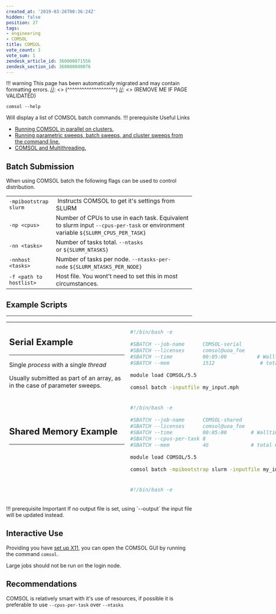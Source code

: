 ```yaml
---
created_at: '2019-03-26T00:36:24Z'
hidden: false
position: 27
tags:
- engineering
- COMSOL
title: COMSOL
vote_count: 1
vote_sum: 1
zendesk_article_id: 360000871556
zendesk_section_id: 360000040076
---
```




[//]: <> (REMOVE ME IF PAGE VALIDATED)
[//]: <> (vvvvvvvvvvvvvvvvvvvv)
!!! warning
    This page has been automatically migrated and may contain formatting errors.
[//]: <> (^^^^^^^^^^^^^^^^^^^^)
[//]: <> (REMOVE ME IF PAGE VALIDATED)

``` sl
comsol --help
```

Will display a list of COMSOL batch commands.
!!! prerequisite Useful Links
-   [Running COMSOL in parallel on
clusters.](https://www.comsol.com/support/knowledgebase/1001/)
-   [Running parametric sweeps, batch sweeps, and cluster sweeps from
the command
line.](https://www.comsol.com/support/knowledgebase/1250/)
-   [COMSOL and
Multithreading.](https://www.comsol.com/support/knowledgebase/1096/)

## Batch Submission

When using COMSOL batch the following flags can be used to control
distribution.

|                         |                                                                                                                                  |
|-------------------------|----------------------------------------------------------------------------------------------------------------------------------|
| `-mpibootstrap slurm`   |  Instructs COMSOL to get it's settings from SLURM                                                                                |
| `-np <cpus>`            | Number of CPUs to use in each task. Equivalent to slurm input `--cpus-per-task` or environment variable `${SLURM_CPUS_PER_TASK}` |
| `-nn <tasks>`           | Number of tasks total. `--ntasks` or `${SLURM_NTASKS}`                                                                           |
| `-nnhost <tasks>`       | Number of tasks per node. `--ntasks-per-node` `${SLURM_NTASKS_PER_NODE}`                                                         |
| `-f <path to hostlist>` | Host file. You wont't need to set this in most circumstances.                                                                    |



## Example Scripts

------------------------------------------------------------------------

<table style="height: 481px; width: 811px;">
<colgroup>
<col style="width: 50%" />
<col style="width: 50%" />
</colgroup>
<tbody>
<tr class="odd">
<td style="width: 506px"><h2 id="serial-example">Serial Example</h2>
<hr />
<p>Single <em>process</em> with a single <em>thread</em></p>
<p>Usually submitted as part of an array, as in the case of parameter
sweeps.</p></td>
<td style="width: 163px"><div class="sourceCode" id="cb1"><pre
class="sourceCode bash"><code class="sourceCode bash"><span id="cb1-1"><a href="#cb1-1" aria-hidden="true" tabindex="-1"></a><span class="co">#!/bin/bash -e</span></span>
<span id="cb1-2"><a href="#cb1-2" aria-hidden="true" tabindex="-1"></a></span>
<span id="cb1-3"><a href="#cb1-3" aria-hidden="true" tabindex="-1"></a><span class="co">#SBATCH --job-name      COMSOL-serial</span></span>
<span id="cb1-4"><a href="#cb1-4" aria-hidden="true" tabindex="-1"></a><span class="co">#SBATCH --licenses      comsol@uoa_foe </span></span>
<span id="cb1-5"><a href="#cb1-5" aria-hidden="true" tabindex="-1"></a><span class="co">#SBATCH --time          00:05:00          # Walltime</span></span>
<span id="cb1-6"><a href="#cb1-6" aria-hidden="true" tabindex="-1"></a><span class="co">#SBATCH --mem           1512               # total mem</span></span>
<span id="cb1-7"><a href="#cb1-7" aria-hidden="true" tabindex="-1"></a></span>
<span id="cb1-8"><a href="#cb1-8" aria-hidden="true" tabindex="-1"></a><span class="ex">module</span> load COMSOL/5.5</span>
<span id="cb1-9"><a href="#cb1-9" aria-hidden="true" tabindex="-1"></a></span>
<span id="cb1-10"><a href="#cb1-10" aria-hidden="true" tabindex="-1"></a><span class="ex">comsol</span> batch <span class="at">-inputfile</span> my_input.mph</span></code></pre></div></td>
</tr>
<tr class="even">
<td style="width: 506px"><h2 id="shared-memory-example">Shared Memory
Example</h2>
<hr />
<p> </p></td>
<td style="width: 163px"><div class="sourceCode" id="cb2"><pre
class="sourceCode bash"><code class="sourceCode bash"><span id="cb2-1"><a href="#cb2-1" aria-hidden="true" tabindex="-1"></a><span class="co">#!/bin/bash -e</span></span>
<span id="cb2-2"><a href="#cb2-2" aria-hidden="true" tabindex="-1"></a></span>
<span id="cb2-3"><a href="#cb2-3" aria-hidden="true" tabindex="-1"></a><span class="co">#SBATCH --job-name      COMSOL-shared</span></span>
<span id="cb2-4"><a href="#cb2-4" aria-hidden="true" tabindex="-1"></a><span class="co">#SBATCH --licenses      comsol@uoa_foe </span></span>
<span id="cb2-5"><a href="#cb2-5" aria-hidden="true" tabindex="-1"></a><span class="co">#SBATCH --time          00:05:00        # Walltime</span></span>
<span id="cb2-6"><a href="#cb2-6" aria-hidden="true" tabindex="-1"></a><span class="co">#SBATCH --cpus-per-task 8</span></span>
<span id="cb2-7"><a href="#cb2-7" aria-hidden="true" tabindex="-1"></a><span class="co">#SBATCH --mem           4G              # total mem</span></span>
<span id="cb2-8"><a href="#cb2-8" aria-hidden="true" tabindex="-1"></a></span>
<span id="cb2-9"><a href="#cb2-9" aria-hidden="true" tabindex="-1"></a><span class="ex">module</span> load COMSOL/5.5</span>
<span id="cb2-10"><a href="#cb2-10" aria-hidden="true" tabindex="-1"></a></span>
<span id="cb2-11"><a href="#cb2-11" aria-hidden="true" tabindex="-1"></a><span class="ex">comsol</span> batch <span class="at">-mpibootstrap</span> slurm <span class="at">-inputfile</span> my_input.mph</span></code></pre></div></td>
</tr>
<tr class="odd">
<td style="width: 506px"><h2 id="distributed-memory-example">Distributed
Memory Example</h2>
<hr />
<p> </p></td>
<td style="width: 163px"><div class="sourceCode" id="cb3"><pre
class="sourceCode bash"><code class="sourceCode bash"><span id="cb3-1"><a href="#cb3-1" aria-hidden="true" tabindex="-1"></a><span class="co">#!/bin/bash -e</span></span>
<span id="cb3-2"><a href="#cb3-2" aria-hidden="true" tabindex="-1"></a></span>
<span id="cb3-3"><a href="#cb3-3" aria-hidden="true" tabindex="-1"></a><span class="co">#SBATCH --job-name      COMSOL-distributed </span></span>
<span id="cb3-4"><a href="#cb3-4" aria-hidden="true" tabindex="-1"></a><span class="co">#SBATCH --licenses      comsol@uoa_foe </span></span>
<span id="cb3-5"><a href="#cb3-5" aria-hidden="true" tabindex="-1"></a><span class="co">#SBATCH --time          00:05:00            # Walltime</span></span>
<span id="cb3-6"><a href="#cb3-6" aria-hidden="true" tabindex="-1"></a><span class="co">#SBATCH --ntasks        8           </span></span>
<span id="cb3-7"><a href="#cb3-7" aria-hidden="true" tabindex="-1"></a><span class="co">#SBATCH --mem-per-cpu   1500                # mem per cpu</span></span>
<span id="cb3-8"><a href="#cb3-8" aria-hidden="true" tabindex="-1"></a></span>
<span id="cb3-9"><a href="#cb3-9" aria-hidden="true" tabindex="-1"></a><span class="ex">module</span> load COMSOL/5.5</span>
<span id="cb3-10"><a href="#cb3-10" aria-hidden="true" tabindex="-1"></a></span>
<span id="cb3-11"><a href="#cb3-11" aria-hidden="true" tabindex="-1"></a><span class="ex">comsolbatch</span> <span class="at">-mpibootstrap</span> slurm <span class="at">-inputfile</span> my_input.mph</span></code></pre></div></td>
</tr>
<tr class="even">
<td class="wysiwyg-text-align-left" style="width: 506px"><h2
id="hybrid-example">Hybrid Example</h2>
<hr />
<p> </p></td>
<td style="width: 163px"><div class="sourceCode" id="cb4"><pre
class="sourceCode bash"><code class="sourceCode bash"><span id="cb4-1"><a href="#cb4-1" aria-hidden="true" tabindex="-1"></a><span class="co">#!/bin/bash -e</span></span>
<span id="cb4-2"><a href="#cb4-2" aria-hidden="true" tabindex="-1"></a></span>
<span id="cb4-3"><a href="#cb4-3" aria-hidden="true" tabindex="-1"></a><span class="co">#SBATCH --job-name         COMSOL-hybrid </span></span>
<span id="cb4-4"><a href="#cb4-4" aria-hidden="true" tabindex="-1"></a><span class="co">#SBATCH --licenses         comsol@uoa_foe</span></span>
<span id="cb4-5"><a href="#cb4-5" aria-hidden="true" tabindex="-1"></a><span class="co">#SBATCH --time             00:05:00          # Walltime</span></span>
<span id="cb4-6"><a href="#cb4-6" aria-hidden="true" tabindex="-1"></a><span class="co">#SBATCH --ntasks           4                 # total mem</span></span>
<span id="cb4-7"><a href="#cb4-7" aria-hidden="true" tabindex="-1"></a><span class="co">#SBATCH --cpus-per-task    16</span></span>
<span id="cb4-8"><a href="#cb4-8" aria-hidden="true" tabindex="-1"></a><span class="co">#SBATCH --mem-per-cpu      1500B             # total mem</span></span>
<span id="cb4-9"><a href="#cb4-9" aria-hidden="true" tabindex="-1"></a></span>
<span id="cb4-10"><a href="#cb4-10" aria-hidden="true" tabindex="-1"></a><span class="ex">module</span> load COMSOL/5.5</span>
<span id="cb4-11"><a href="#cb4-11" aria-hidden="true" tabindex="-1"></a></span>
<span id="cb4-12"><a href="#cb4-12" aria-hidden="true" tabindex="-1"></a><span class="ex">comsol</span> batch <span class="at">-mpibootstrap</span> slurm <span class="at">-inputfile</span> my_input.mph</span></code></pre></div></td>
</tr>
</tbody>
</table>
!!! prerequisite Important
If no output file is set, using `--output` the input file will be
updated instead.

## Interactive Use

Providing you have [set up
X11](https://support.nesi.org.nz/hc/en-gb/articles/360001075975), you
can open the COMSOL GUI by running the command `comsol`.

Large jobs should not be run on the login node.

## Recommendations

COMSOL is relatively smart with it's use of resources, if possible it is
preferable to use `--cpus-per-task` over `--ntasks`

<!--
<h1 id="best-practices">Resource requirements</h1>
<hr>
<p>
COMSOL does not support MPI therefore <code>#SBATCH --ntasks</code> should never
be greater than 1.
</p>
<p>
Memory requirements depend on job type, but will scale up with number of CPUs
≈ linearly.
</p>
<p>
Hyper-threading can benefit jobs using less than
<dfn class="dictionary-of-numbers">8 CPUs</dfn>, but is not recommended on larger
jobs.
</p>
<p>
<em>Performance is highly depended on the model used. The above should only be used as a very rough guide.</em>
</p>
<p>
<img src="https://support.nesi.org.nz/hc/article_attachments/360002021216/speedup_smoothed.png" alt="speedup_smoothed.png" width="1001" height="576">
</p>
-->